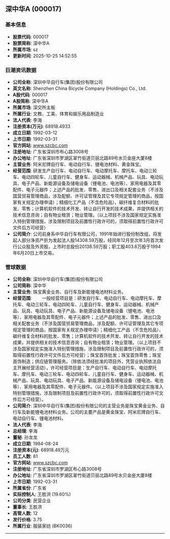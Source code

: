 ## 深中华A (000017)

### 基本信息

- **股票代码**: 000017
- **股票简称**: 深中华A
- **所属市场**: sz
- **更新时间**: 2025-10-25 14:52:55

### 巨潮资讯数据

- **公司全称**: 深圳中华自行车(集团)股份有限公司
- **英文名称**: Shenzhen China Bicycle Company (Holdings) Co., Ltd.
- **A股代码**: 000017
- **A股简称**: 深中华A
- **所属市场**: 深交所主板
- **所属行业**: 文教、工美、体育和娱乐用品制造业
- **法人代表**: 李海
- **注册资本(万元)**: 68918.4933
- **成立日期**: 1992-03-12
- **上市日期**: 1992-03-31
- **官方网站**: www.szcbc.com
- **注册地址**: 广东省深圳市布心路3008号
- **办公地址**: 广东省深圳市罗湖区翠竹街道贝丽北路89号水贝金座大厦8楼
- **主营业务**: 阿米尼牌自行车、电动自行车、锂电池材料、黄金珠宝。
- **经营范围**: 研发生产自行车、电动自行车、电动摩托车、摩托车、电动三轮车、电动四轮车、儿童自行车、健身车、运动器械、机械产品、玩具、电动玩具、电子产品、新能源设备及储电设备（锂电池、电池等）、家用电器及其零配件、电子元器件；上述产品的批发、零售、进出口及相关配套业务（不涉及国营贸易管理商品，涉及配额、许可证管理及其它专项规定管理的商品，按国家有关规定办理申请）；精细化工产品（不含危险品）、碳纤维复合材料的批发、零售；计算机软件的技术开发、转让自行开发的技术成果，并提供相关的技术信息咨询；自有物业租赁；物业管理。（以上项目不涉及国家规定实施准入特别管理措施，涉及限制项目及前置性行政许可的，须取得前置性行政许可文件后方可经营）
- **公司简介**: 公司前身系中华自行车有限公司，1991年始进行股份制改组，将发起人部分净资产折为发起法人股14308.59万股，经同年12月至次年3月首次发行公众股及外资股，上市时总股份20138.59万股；职工股403.6万股于1994年6月20日上市交易。

### 雪球数据

- **公司全称**: 深圳中华自行车(集团)股份有限公司
- **公司简称**: 深中华
- **主营业务**: 珠宝黄金业务、自行车及新能锂电池材料业务。
- **经营范围**: 　　一般经营项目是：研发自行车、电动自行车、电动摩托车、摩托车、电动三轮车、电动四轮车、儿童自行车、健身车、运动器械、机械产品、玩具、电动玩具、电子产品、新能源设备及储电设备（锂电池、电池等）、家用电器及其零配件、电子元器件；上述产品的批发、零售、进出口及相关配套业务（不涉及国营贸易管理商品，涉及配额、许可证管理及其它专项规定管理的商品，按国家有关规定办理申请）；精细化工产品（不含危险品）、碳纤维复合材料的批发、零售；计算机软件的技术开发、转让自行开发的技术成果，并提供相关的技术信息咨询；自有物业租赁；物业管理。（以上项目不涉及国家规定实施准入特别管理措施，涉及限制项目及前置性行政许可的，须取得前置性行政许可文件后方可经营）；珠宝首饰批发；珠宝首饰零售；珠宝首饰制造；供应链管理服务。（除依法须经批准的项目外，凭营业执照依法自主开展经营活动），许可经营项目是：生产自行车、电动自行车、电动摩托车、摩托车、电动三轮车、电动四轮车、儿童自行车、健身车、运动器械、机械产品、玩具、电动玩具、电子产品、新能源设备及储电设备（锂电池、电池等）、家用电器及其零配件、电子元器件。（以上项目不涉及国家规定实施准入特别管理措施，涉及限制项目及前置性行政许可的，须取得前置性行政许可文件后方可经营）。
- **公司简介**: 深圳中华自行车(集团)股份有限公司的主营业务是珠宝黄金业务、自行车及新能锂电池材料业务。公司的主要产品是黄金珠宝、阿米尼牌自行车、电动自行车、锂电池材料。
- **法人代表**: 李海
- **总经理**: 李海
- **董秘**: 孙龙龙
- **成立日期**: 1984-08-24
- **注册资本(元)**: 68918.49万元
- **员工人数**: 81
- **官方网站**: www.szcbc.com
- **注册地址**: 广东省深圳市罗湖区布心路3008号
- **办公地址**: 广东省深圳市罗湖区翠竹街道贝丽北路89号水贝金座大厦8楼
- **上市日期**: 1992-03-31
- **所属省份**: 广东省
- **实际控制人**: 王胜洪 (19.60%)
- **公司分类**: 民营企业
- **董事长**: 王胜洪
- **高管人数**: 12
- **发行价格**: 3.75
- **所属行业**: 服装家纺 (BK0036)

---